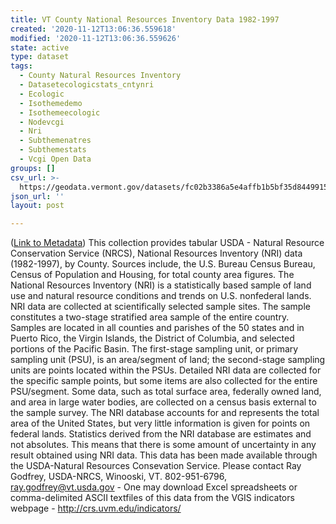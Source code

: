```yaml
---
title: VT County National Resources Inventory Data 1982-1997
created: '2020-11-12T13:06:36.559618'
modified: '2020-11-12T13:06:36.559626'
state: active
type: dataset
tags:
  - County Natural Resources Inventory
  - Datasetecologicstats_cntynri
  - Ecologic
  - Isothemedemo
  - Isothemeecologic
  - Nodevcgi
  - Nri
  - Subthemenatres
  - Subthemestats
  - Vcgi Open Data
groups: []
csv_url: >-
  https://geodata.vermont.gov/datasets/fc02b3386a5e4affb1b5bf35d8449915_4.csv?outSR=%7B%22latestWkid%22%3A32145%2C%22wkid%22%3A32145%7D
json_url: ''
layout: post

---
```

(<a href='http://maps.vcgi.vermont.gov/gisdata/metadata/EcologicStats_CNTYNRI.htm' target='_blank'>Link to Metadata</a>) This collection provides tabular USDA - Natural Resource Conservation Service (NRCS), National Resources Inventory (NRI) data (1982-1997), by County. Sources include, the U.S. Bureau Census Bureau, Census of Population and Housing, for total county area figures. The National Resources Inventory (NRI) is a statistically based sample of land use and natural resource conditions and trends on U.S. nonfederal lands. NRI data are collected at scientifically selected sample sites. The sample constitutes a two-stage stratified area sample of the entire country. Samples are located in all counties and parishes of the 50 states and in Puerto Rico, the Virgin Islands, the District of Columbia, and selected portions of the Pacific Basin. The first-stage sampling unit, or primary sampling unit (PSU), is an area/segment of land; the second-stage sampling units are points located within the PSUs. Detailed NRI data are collected for the specific sample points, but some items are also collected for the entire PSU/segment. Some data, such as total surface area, federally owned land, and area in large water bodies, are collected on a census basis external to the sample survey. The NRI database accounts for and represents the total area of the United States, but very little information is given for points on federal lands. Statistics derived from the NRI database are estimates and not absolutes. This means that there is some amount of uncertainty in any result obtained using NRI data. This data has been made available through the USDA-Natural Resources Consevation Service. Please contact Ray Godfrey, USDA-NRCS, Winooski, VT. 802-951-6796, ray.godfrey@vt.usda.gov - One may download Excel spreadsheets or comma-delimited ASCII textfiles of this data from the VGIS indicators webpage - http://crs.uvm.edu/indicators/
